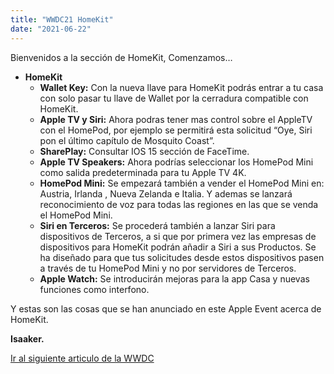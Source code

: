 ```yaml
---
title: "WWDC21 HomeKit"
date: "2021-06-22"
---
```


Bienvenidos a la sección de HomeKit, Comenzamos…

- **HomeKit**
    - **Wallet Key:** Con la nueva llave para HomeKit podrás entrar a tu casa con solo pasar tu llave de Wallet por la cerradura compatible con HomeKit.
    - **Apple TV y Siri:** Ahora podras tener mas control sobre el AppleTV con el HomePod, por ejemplo se permitirá esta solicitud “Oye, Siri pon el último capítulo de Mosquito Coast”.
    - **SharePlay:** Consultar IOS 15 sección de FaceTime.
    - **Apple TV Speakers:** Ahora podrías seleccionar los HomePod Mini como salida predeterminada para tu Apple TV 4K.
    - **HomePod Mini:** Se empezará también a vender el HomePod Mini en: Austria, Irlanda , Nueva Zelanda e Italia. Y ademas se lanzará reconocimiento de voz para todas las regiones en las que se venda el HomePod Mini.
    - **Siri en Terceros:** Se procederá también a lanzar Siri para dispositivos de Terceros, a si que por primera vez las empresas de dispositivos para HomeKit podrán añadir a Siri a sus Productos. Se ha diseñado para que tus solicitudes desde estos dispositivos pasen a través de tu HomePod Mini y no por servidores de Terceros.
    - **Apple Watch:** Se introducirán mejoras para la app Casa y nuevas funciones como interfono.

Y estas son las cosas que se han anunciado en este Apple Event acerca de HomeKit.

**Isaaker.**

[Ir al siguiente articulo de la WWDC](https://piscinadeentropia.es/wwdc21-macos-monterey/)
